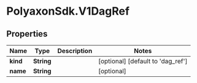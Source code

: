 # PolyaxonSdk.V1DagRef

## Properties

Name | Type | Description | Notes
------------ | ------------- | ------------- | -------------
**kind** | **String** |  | [optional] [default to &#39;dag_ref&#39;]
**name** | **String** |  | [optional] 


